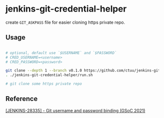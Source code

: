 # jenkins-git-credential-helper

create `GIT_ASKPASS` file for easier cloning https private repo.


## Usage

``` sh

# optional, default use `$USERNAME` and `$PASSWORD`
# CRED_USERNAME=<username>
# CRED_PASSWORD=<password>

git clone --depth 1 --branch v0.1.0 https://github.com/ctuu/jenkins-git-credential-helper.git
. ./jenkins-git-credential-helper/run.sh

# git clone some https private repo
```


## Reference

[[JENKINS-28335] - Git username and password binding (GSoC 2021)](https://github.com/jenkinsci/git-plugin/pull/1104)
